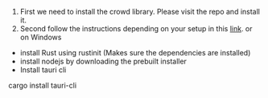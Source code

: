 1) First we need to install the crowd library. Please visit the repo and install it. 
2) Second follow the instructions depending on your setup in this  [link](https://v1.tauri.app/v1/guides/getting-started/prerequisites/).
or on Windows 
- install Rust using rustinit (Makes sure the dependencies are installed)
- install nodejs by downloading the prebuilt installer
- Install tauri cli

cargo install tauri-cli












